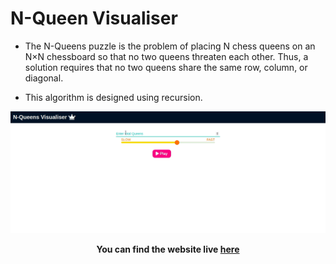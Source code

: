 # N-Queen Visualiser

- The N-Queens puzzle is the problem of placing N chess queens on an N×N chessboard so that no two queens threaten each other. Thus, a solution requires that no two queens share the same row, column, or diagonal.

- This algorithm is designed using recursion.  

![N-Queen-visualisation](visualisation.gif)

**<p align='center'>You can find the website live <a href="https://ornate-scone-2e9b89.netlify.app/">here</a></p>**
